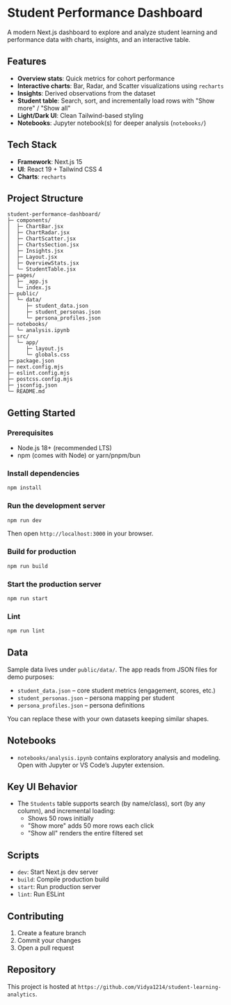 # Student Performance Dashboard

A modern Next.js dashboard to explore and analyze student learning and performance data with charts, insights, and an interactive table.

## Features
- **Overview stats**: Quick metrics for cohort performance
- **Interactive charts**: Bar, Radar, and Scatter visualizations using `recharts`
- **Insights**: Derived observations from the dataset
- **Student table**: Search, sort, and incrementally load rows with "Show more" / "Show all"
- **Light/Dark UI**: Clean Tailwind-based styling
- **Notebooks**: Jupyter notebook(s) for deeper analysis (`notebooks/`)

## Tech Stack
- **Framework**: Next.js 15
- **UI**: React 19 + Tailwind CSS 4
- **Charts**: `recharts`

## Project Structure
```
student-performance-dashboard/
├─ components/
│  ├─ ChartBar.jsx
│  ├─ ChartRadar.jsx
│  ├─ ChartScatter.jsx
│  ├─ ChartsSection.jsx
│  ├─ Insights.jsx
│  ├─ Layout.jsx
│  ├─ OverviewStats.jsx
│  └─ StudentTable.jsx
├─ pages/
│  ├─ _app.js
│  └─ index.js
├─ public/
│  └─ data/
│     ├─ student_data.json
│     ├─ student_personas.json
│     └─ persona_profiles.json
├─ notebooks/
│  └─ analysis.ipynb
├─ src/
│  └─ app/
│     ├─ layout.js
│     └─ globals.css
├─ package.json
├─ next.config.mjs
├─ eslint.config.mjs
├─ postcss.config.mjs
├─ jsconfig.json
└─ README.md
```

## Getting Started
### Prerequisites
- Node.js 18+ (recommended LTS)
- npm (comes with Node) or yarn/pnpm/bun

### Install dependencies
```bash
npm install
```

### Run the development server
```bash
npm run dev
```
Then open `http://localhost:3000` in your browser.

### Build for production
```bash
npm run build
```

### Start the production server
```bash
npm run start
```

### Lint
```bash
npm run lint
```

## Data
Sample data lives under `public/data/`. The app reads from JSON files for demo purposes:
- `student_data.json` – core student metrics (engagement, scores, etc.)
- `student_personas.json` – persona mapping per student
- `persona_profiles.json` – persona definitions

You can replace these with your own datasets keeping similar shapes.

## Notebooks
- `notebooks/analysis.ipynb` contains exploratory analysis and modeling. Open with Jupyter or VS Code’s Jupyter extension.

## Key UI Behavior
- The `Students` table supports search (by name/class), sort (by any column), and incremental loading:
  - Shows 50 rows initially
  - "Show more" adds 50 more rows each click
  - "Show all" renders the entire filtered set

## Scripts
- `dev`: Start Next.js dev server
- `build`: Compile production build
- `start`: Run production server
- `lint`: Run ESLint

## Contributing
1. Create a feature branch
2. Commit your changes
3. Open a pull request

## Repository
This project is hosted at `https://github.com/Vidya1214/student-learning-analytics`.
